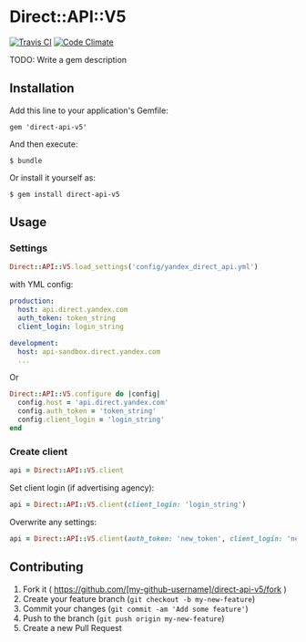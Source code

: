 # Direct::API::V5

[![Travis CI](https://travis-ci.org/Hrom512/direct-api-v5.svg?branch=dev)](https://travis-ci.org/Hrom512/direct-api-v5)
[![Code Climate](https://codeclimate.com/github/Hrom512/direct-api-v5/badges/gpa.svg)](https://codeclimate.com/github/Hrom512/direct-api-v5)

TODO: Write a gem description

## Installation

Add this line to your application's Gemfile:

    gem 'direct-api-v5'

And then execute:

    $ bundle

Or install it yourself as:

    $ gem install direct-api-v5

## Usage

### Settings

```ruby
Direct::API::V5.load_settings('config/yandex_direct_api.yml')
```

with YML config:

```yml
production:
  host: api.direct.yandex.com
  auth_token: token_string
  client_login: login_string

development:
  host: api-sandbox.direct.yandex.com
  ...
```

Or

```ruby
Direct::API::V5.configure do |config|
  config.host = 'api.direct.yandex.com'
  config.auth_token = 'token_string'
  config.client_login = 'login_string'
end
```

### Create client

```ruby
api = Direct::API::V5.client
```

Set client login (if advertising agency):

```ruby
api = Direct::API::V5.client(client_login: 'login_string')
```

Overwrite any settings:

```ruby
api = Direct::API::V5.client(auth_token: 'new_token', client_login: 'new_login')
```

## Contributing

1. Fork it ( https://github.com/[my-github-username]/direct-api-v5/fork )
2. Create your feature branch (`git checkout -b my-new-feature`)
3. Commit your changes (`git commit -am 'Add some feature'`)
4. Push to the branch (`git push origin my-new-feature`)
5. Create a new Pull Request
